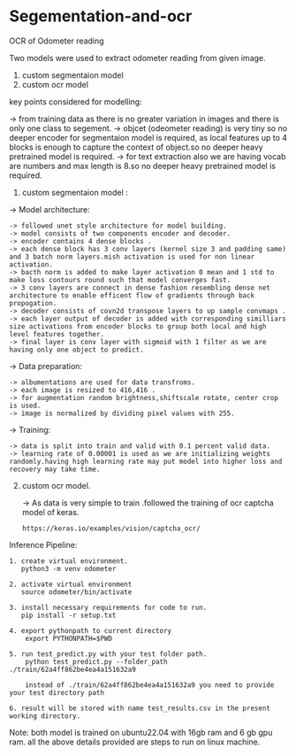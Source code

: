# Segementation-and-ocr


OCR of Odometer  reading

Two models were used to extract odometer reading from given image.


1. custom segmentaion model
2. custom ocr model

key points considered for modelling:

 -> from training data as there is no greater variation in images and there is only one class to segement.
 -> objcet (odeometer reading) is very tiny so no deeper encoder for segmentaion model is required, as local features up to 4 blocks is enough to 
    capture the context of object.so no deeper heavy pretrained model is required.
 -> for text extraction also we are having vocab are numbers and max length is 8.so no deeper heavy pretrained model is required.




1. custom segmentaion model :

  -> Model architecture:       
    
    -> followed unet style architecture for model building.   
    -> model consists of two components encoder and decoder.
    -> encoder contains 4 dense blocks .
    -> each dense block has 3 conv layers (kernel size 3 and padding same) and 3 batch norm layers.mish activation is used for non linear activation.
    -> bacth norm is added to make layer activation 0 mean and 1 std to make loss contours round such that model converges fast.
    -> 3 conv layers are connect in dense fashion resembling dense net architecture to enable efficent flow of gradients through back propogation.
    -> decoder consists of covn2d transpose layers to up sample convmaps .
    -> each layer output of decoder is added with corresponding similliars size activations from encoder blocks to group both local and high level features together.
    -> final layer is conv layer with sigmoid with 1 filter as we are having only one object to predict.

  -> Data preparation:
     
    -> albumentations are used for data transfroms. 
    -> each image is resized to 416,416 .
    -> for augmentation random brightness,shiftscale rotate, center crop is used.
    -> image is normalized by dividing pixel values with 255.

  -> Training:
    
    -> data is split into train and valid with 0.1 percent valid data.
    -> learning rate of 0.00001 is used as we are initializing weights randomly.having high learning rate may put model into higher loss and recovery may take time.


2. custom ocr model.

   -> As data is very simple to train .followed the training of ocr captcha model of keras.

       https://keras.io/examples/vision/captcha_ocr/

Inference Pipeline:

    1. create virtual environment.
       python3 -m venv odometer
    
    2. activate virtual environment
       source odometer/bin/activate

    3. install necessary requirements for code to run.
       pip install -r setup.txt

    4. export pythonpath to current directory
        export PYTHONPATH=$PWD

    5. run test_predict.py with your test folder path.
        python test_predict.py --folder_path ./train/62a4ff862be4ea4a151632a9

        instead of ./train/62a4ff862be4ea4a151632a9 you need to provide your test directory path 

    6. result will be stored with name test_results.csv in the present working directory.

  Note: both model is trained on ubuntu22.04 with 16gb ram and 6 gb gpu ram.
        all the above details provided are steps to run on linux machine.  


  



